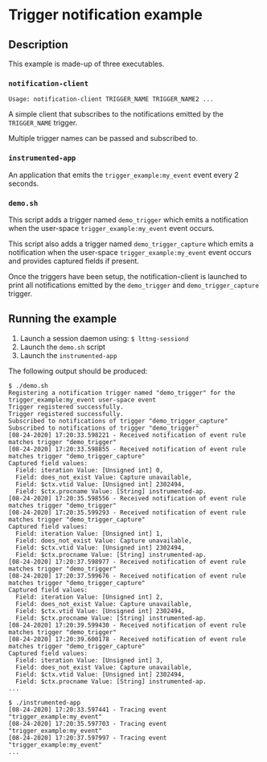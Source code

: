 # Trigger notification example

## Description
This example is made-up of three executables.

### `notification-client`

```
Usage: notification-client TRIGGER_NAME TRIGGER_NAME2 ...
```

A simple client that subscribes to the notifications emitted by the `TRIGGER_NAME` trigger.

Multiple trigger names can be passed and subscribed to.


### `instrumented-app`

An application that emits the `trigger_example:my_event` event every 2 seconds.

### `demo.sh`

This script adds a trigger named `demo_trigger` which emits a notification when
the user-space `trigger_example:my_event` event occurs.

This script also adds a trigger named `demo_trigger_capture` which emits a
notification when the user-space `trigger_example:my_event` event occurs and
provides captured fields if present.

Once the triggers have been setup, the notification-client is launched to print
all notifications emitted by the `demo_trigger` and `demo_trigger_capture`
trigger.

## Running the example

1) Launch a session daemon using:
        ```
        $ lttng-sessiond
        ```
2) Launch the `demo.sh` script
3) Launch the `instrumented-app`

The following output should be produced:

```
$ ./demo.sh
Registering a notification trigger named "demo_trigger" for the trigger_example:my_event user-space event
Trigger registered successfully.
Trigger registered successfully.
Subscribed to notifications of trigger "demo_trigger_capture"
Subscribed to notifications of trigger "demo_trigger"
[08-24-2020] 17:20:33.598221 - Received notification of event rule matches trigger "demo_trigger"
[08-24-2020] 17:20:33.598855 - Received notification of event rule matches trigger "demo_trigger_capture"
Captured field values:
  Field: iteration Value: [Unsigned int] 0,
  Field: does_not_exist Value: Capture unavailable,
  Field: $ctx.vtid Value: [Unsigned int] 2302494,
  Field: $ctx.procname Value: [String] instrumented-ap.
[08-24-2020] 17:20:35.598556 - Received notification of event rule matches trigger "demo_trigger"
[08-24-2020] 17:20:35.599293 - Received notification of event rule matches trigger "demo_trigger_capture"
Captured field values:
  Field: iteration Value: [Unsigned int] 1,
  Field: does_not_exist Value: Capture unavailable,
  Field: $ctx.vtid Value: [Unsigned int] 2302494,
  Field: $ctx.procname Value: [String] instrumented-ap.
[08-24-2020] 17:20:37.598977 - Received notification of event rule matches trigger "demo_trigger"
[08-24-2020] 17:20:37.599676 - Received notification of event rule matches trigger "demo_trigger_capture"
Captured field values:
  Field: iteration Value: [Unsigned int] 2,
  Field: does_not_exist Value: Capture unavailable,
  Field: $ctx.vtid Value: [Unsigned int] 2302494,
  Field: $ctx.procname Value: [String] instrumented-ap.
[08-24-2020] 17:20:39.599430 - Received notification of event rule matches trigger "demo_trigger"
[08-24-2020] 17:20:39.600178 - Received notification of event rule matches trigger "demo_trigger_capture"
Captured field values:
  Field: iteration Value: [Unsigned int] 3,
  Field: does_not_exist Value: Capture unavailable,
  Field: $ctx.vtid Value: [Unsigned int] 2302494,
  Field: $ctx.procname Value: [String] instrumented-ap.
...
```

```
$ ./instrumented-app
[08-24-2020] 17:20:33.597441 - Tracing event "trigger_example:my_event"
[08-24-2020] 17:20:35.597703 - Tracing event "trigger_example:my_event"
[08-24-2020] 17:20:37.597997 - Tracing event "trigger_example:my_event"
...
```


